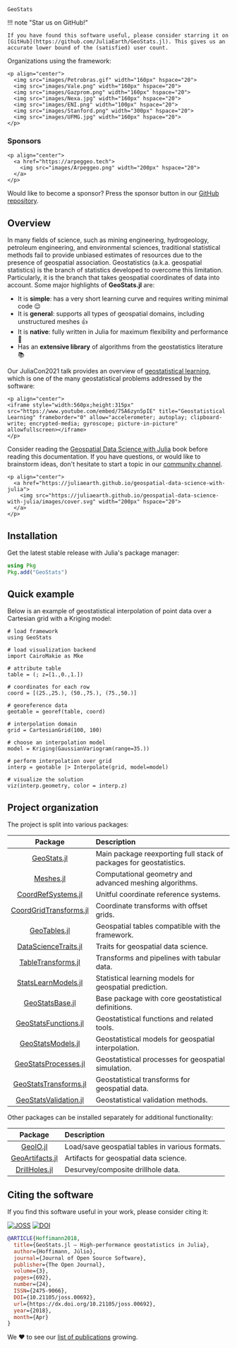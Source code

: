 ```@docs
GeoStats
```

!!! note "Star us on GitHub!"

    If you have found this software useful, please consider starring it on
    [GitHub](https://github.com/JuliaEarth/GeoStats.jl). This gives us an
    accurate lower bound of the (satisfied) user count.

Organizations using the framework:

```@raw html
<p align="center">
  <img src="images/Petrobras.gif" width="160px" hspace="20">
  <img src="images/Vale.png" width="160px" hspace="20">
  <img src="images/Gazprom.png" width="160px" hspace="20">
  <img src="images/Nexa.jpg" width="160px" hspace="20">
  <img src="images/ENI.png" width="100px" hspace="20">
  <img src="images/Stanford.png" width="300px" hspace="20">
  <img src="images/UFMG.jpg" width="160px" hspace="20">
</p>
```

### Sponsors

```@raw html
<p align="center">
  <a href="https://arpeggeo.tech">
    <img src="images/Arpeggeo.png" width="200px" hspace="20">
  </a>
</p>
```

Would like to become a sponsor? Press the sponsor button in our
[GitHub repository](https://github.com/JuliaEarth/GeoStats.jl).

## Overview

In many fields of science, such as mining engineering, hydrogeology, petroleum
engineering, and environmental sciences, traditional statistical methods fail
to provide unbiased estimates of resources due to the presence of geospatial
association. Geostatistics (a.k.a. geospatial statistics) is the branch of
statistics developed to overcome this limitation. Particularly, it is the
branch that takes geospatial coordinates of data into account. Some major
highlights of **GeoStats.jl** are:

- It is **simple**: has a very short learning curve and requires writing minimal code 😌
- It is **general**: supports all types of geospatial domains, including unstructured meshes 👍
- It is **native**: fully written in Julia for maximum flexibility and performance 🚀
- Has an **extensive library** of algorithms from the geostatistics literature 📚

Our JuliaCon2021 talk provides an overview of
[geostatistical learning](https://www.frontiersin.org/journals/applied-mathematics-and-statistics/articles/10.3389/fams.2021.689393/full),
which is one of the many geostatistical problems addressed
by the software:

```@raw html
<p align="center">
<iframe style="width:560px;height:315px" src="https://www.youtube.com/embed/75A6zyn5pIE" title="Geostatistical Learning" frameborder="0" allow="accelerometer; autoplay; clipboard-write; encrypted-media; gyroscope; picture-in-picture" allowfullscreen></iframe>
</p>
```

Consider reading the [Geospatial Data Science with Julia](https://juliaearth.github.io/geospatial-data-science-with-julia)
book before reading this documentation. If you have questions, or would
like to brainstorm ideas, don't hesitate to start a topic in our
[community channel](about/community.md).

```@raw html
<p align="center">
  <a href="https://juliaearth.github.io/geospatial-data-science-with-julia">
    <img src="https://juliaearth.github.io/geospatial-data-science-with-julia/images/cover.svg" width="200px" hspace="20">
  </a>
</p>
```

## Installation

Get the latest stable release with Julia's package manager:

```julia
using Pkg
Pkg.add("GeoStats")
```

## Quick example

Below is an example of geostatistical interpolation of point data
over a Cartesian grid with a Kriging model:

```@example overview
# load framework
using GeoStats

# load visualization backend
import CairoMakie as Mke

# attribute table
table = (; z=[1.,0.,1.])

# coordinates for each row
coord = [(25.,25.), (50.,75.), (75.,50.)]

# georeference data
geotable = georef(table, coord)

# interpolation domain
grid = CartesianGrid(100, 100)

# choose an interpolation model
model = Kriging(GaussianVariogram(range=35.))

# perform interpolation over grid
interp = geotable |> Interpolate(grid, model=model)

# visualize the solution
viz(interp.geometry, color = interp.z)
```

## Project organization

The project is split into various packages:

| Package | Description |
|:-------:|:------------|
| [GeoStats.jl](https://github.com/JuliaEarth/GeoStats.jl) | Main package reexporting full stack of packages for geostatistics. |
| [Meshes.jl](https://github.com/JuliaGeometry/Meshes.jl) | Computational geometry and advanced meshing algorithms. |
| [CoordRefSystems.jl](https://github.com/JuliaEarth/CoordRefSystems.jl) | Unitful coordinate reference systems. |
| [CoordGridTransforms.jl](https://github.com/JuliaEarth/CoordGridTransforms.jl) | Coordinate transforms with offset grids. |
| [GeoTables.jl](https://github.com/JuliaEarth/GeoTables.jl) | Geospatial tables compatible with the framework. |
| [DataScienceTraits.jl](https://github.com/JuliaML/DataScienceTraits.jl) | Traits for geospatial data science. |
| [TableTransforms.jl](https://github.com/JuliaML/TableTransforms.jl) | Transforms and pipelines with tabular data. |
| [StatsLearnModels.jl](https://github.com/JuliaML/StatsLearnModels.jl) | Statistical learning models for geospatial prediction. |
| [GeoStatsBase.jl](https://github.com/JuliaEarth/GeoStatsBase.jl) | Base package with core geostatistical definitions. |
| [GeoStatsFunctions.jl](https://github.com/JuliaEarth/GeoStatsFunctions.jl) | Geostatistical functions and related tools. |
| [GeoStatsModels.jl](https://github.com/JuliaEarth/GeoStatsModels.jl) | Geostatistical models for geospatial interpolation. |
| [GeoStatsProcesses.jl](https://github.com/JuliaEarth/GeoStatsProcesses.jl) | Geostatistical processes for geospatial simulation. |
| [GeoStatsTransforms.jl](https://github.com/JuliaEarth/GeoStatsTransforms.jl) | Geostatistical transforms for geospatial data. |
| [GeoStatsValidation.jl](https://github.com/JuliaEarth/GeoStatsValidation.jl) | Geostatistical validation methods. |

Other packages can be installed separately for additional functionality:

| Package | Description |
|:-------:|:------------|
| [GeoIO.jl](https://github.com/JuliaEarth/GeoIO.jl) | Load/save geospatial tables in various formats. |
| [GeoArtifacts.jl](https://github.com/JuliaEarth/GeoArtifacts.jl) | Artifacts for geospatial data science. |
| [DrillHoles.jl](https://github.com/JuliaEarth/DrillHoles.jl) | Desurvey/composite drillhole data. |

## Citing the software

If you find this software useful in your work, please consider citing it: 

[![JOSS](https://img.shields.io/badge/JOSS-10.21105%2Fjoss.00692-brightgreen?style=flat-square)](https://doi.org/10.21105/joss.00692)
[![DOI](https://img.shields.io/badge/DOI-10.5281%2Fzenodo.3875233-blue?style=flat-square)](https://zenodo.org/badge/latestdoi/33827844)

```bibtex
@ARTICLE{Hoffimann2018,
  title={GeoStats.jl – High-performance geostatistics in Julia},
  author={Hoffimann, Júlio},
  journal={Journal of Open Source Software},
  publisher={The Open Journal},
  volume={3},
  pages={692},
  number={24},
  ISSN={2475-9066},
  DOI={10.21105/joss.00692},
  url={https://dx.doi.org/10.21105/joss.00692},
  year={2018},
  month={Apr}
}
```

We ❤ to see our [list of publications](resources/publications.md) growing.
